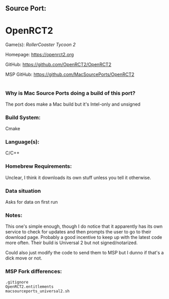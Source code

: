 ## Source Port:
# OpenRCT2

Game(s): *RollerCoaster Tycoon 2*

Homepage: https://openrct2.org

GitHub: https://github.com/OpenRCT2/OpenRCT2

MSP GitHub: https://github.com/MacSourcePorts/OpenRCT2

#
### Why is Mac Source Ports doing a build of this port?
The port does make a Mac build but it's Intel-only and unsigned

### Build System: 
Cmake

### Language(s):
C/C++

### Homebrew Requirements:

Unclear, I think it downloads its own stuff unless you tell it otherwise. 

### Data situation
Asks for data on first run

### Notes:
This one's simple enough, though I do notice that it apparently has its own service to check for updates and then prompts the user to go to their download page. Probably a good incentive to keep up with the latest code more often. Their build is Universal 2 but not signed/notarized. 

Could also just modify the code to send them to MSP but I dunno if that's a dick move or not. 

### MSP Fork differences:
```
.gitignore
OpenRCT2.entitlements
macsourceports_universal2.sh
```